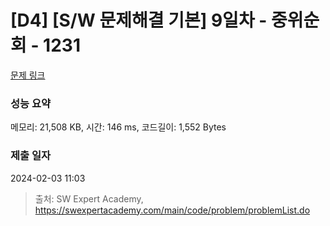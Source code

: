 # [D4] [S/W 문제해결 기본] 9일차 - 중위순회 - 1231 

[문제 링크](https://swexpertacademy.com/main/code/problem/problemDetail.do?contestProbId=AV140YnqAIECFAYD) 

### 성능 요약

메모리: 21,508 KB, 시간: 146 ms, 코드길이: 1,552 Bytes

### 제출 일자

2024-02-03 11:03



> 출처: SW Expert Academy, https://swexpertacademy.com/main/code/problem/problemList.do